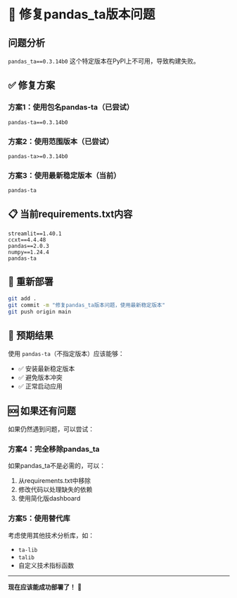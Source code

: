 # 🔧 修复pandas_ta版本问题

## 问题分析
`pandas_ta==0.3.14b0` 这个特定版本在PyPI上不可用，导致构建失败。

## ✅ 修复方案

### 方案1：使用包名pandas-ta（已尝试）
```
pandas-ta==0.3.14b0
```

### 方案2：使用范围版本（已尝试）
```
pandas-ta>=0.3.14b0
```

### 方案3：使用最新稳定版本（当前）
```
pandas-ta
```

## 📋 当前requirements.txt内容

```
streamlit==1.40.1
ccxt==4.4.48
pandas==2.0.3
numpy==1.24.4
pandas-ta
```

## 🚀 重新部署

```bash
git add .
git commit -m "修复pandas_ta版本问题，使用最新稳定版本"
git push origin main
```

## 🎯 预期结果

使用 `pandas-ta`（不指定版本）应该能够：
- ✅ 安装最新稳定版本
- ✅ 避免版本冲突
- ✅ 正常启动应用

## 🆘 如果还有问题

如果仍然遇到问题，可以尝试：

### 方案4：完全移除pandas_ta
如果pandas_ta不是必需的，可以：
1. 从requirements.txt中移除
2. 修改代码以处理缺失的依赖
3. 使用简化版dashboard

### 方案5：使用替代库
考虑使用其他技术分析库，如：
- `ta-lib`
- `talib`
- 自定义技术指标函数

---

**现在应该能成功部署了！** 🎉

